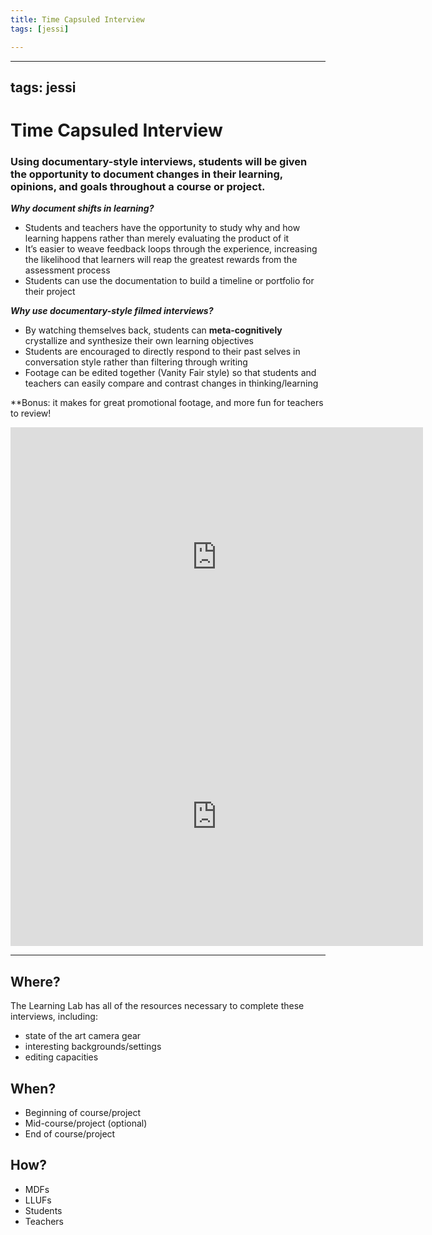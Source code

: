 ```yaml
---
title: Time Capsuled Interview
tags: [jessi]

---
```


---
tags: jessi
---

# Time Capsuled Interview 

### Using documentary-style interviews, students will be given the opportunity to document changes in their learning, opinions, and goals throughout a course or project.

***Why document shifts in learning?***

* Students and teachers have the opportunity to study why and how learning happens rather than merely evaluating the product of it
* It’s easier to weave feedback loops through the experience, increasing the likelihood that learners will reap the greatest rewards from the assessment process
* Students can use the documentation to build a timeline or portfolio for their project

***Why use documentary-style filmed interviews?***

* By watching themselves back, students can **meta-cognitively** crystallize and synthesize their own learning objectives
* Students are encouraged to directly respond to their past selves in conversation style rather than filtering through writing
* Footage can be edited together (Vanity Fair style) so that students and teachers can easily compare and contrast changes in thinking/learning

**Bonus: it makes for great promotional footage, and more fun for teachers to review!


<center><iframe width="660" height="415" src="https://www.youtube.com/embed/YltHGKX80Y8" title="YouTube video player" frameborder="0" allow="accelerometer; autoplay; clipboard-write; encrypted-media; gyroscope; picture-in-picture" allowfullscreen></iframe>

<iframe width="660" height="415" src="https://player.vimeo.com/video/738455606?h=b812b0f04c&amp;badge=0&amp;autopause=0&amp;player_id=0&amp;app_id=58479" title="YouTube video player" frameborder="0" allow="accelerometer; autoplay; clipboard-write; encrypted-media; gyroscope; picture-in-picture" allowfullscreen></iframe></center>


---

## Where?

The Learning Lab has all of the resources necessary to complete these interviews, including:
* state of the art camera gear
* interesting backgrounds/settings
* editing capacities

## When?

* Beginning of course/project
* Mid-course/project (optional)
* End of course/project

## How?

* MDFs
* LLUFs
* Students
* Teachers